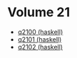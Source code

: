 # Volume 21

* [q2100 (haskell)](haskell/q2100.hs)
* [q2101 (haskell)](haskell/q2101.hs)
* [q2102 (haskell)](haskell/q2102.hs)
